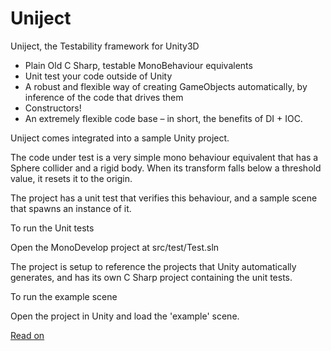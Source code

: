 Uniject
=======

Uniject, the Testability framework for Unity3D

* Plain Old C Sharp, testable MonoBehaviour equivalents
* Unit test your code outside of Unity
* A robust and flexible way of creating GameObjects automatically, by inference of the code that drives them
* Constructors!
* An extremely flexible code base – in short, the benefits of DI + IOC.

Uniject comes integrated into a sample Unity project.

The code under test is a very simple mono behaviour equivalent that has a Sphere collider and a rigid body. When its transform falls below a threshold value, it resets it to the origin.

The project has a unit test that verifies this behaviour, and a sample scene that spawns an instance of it.

<dl>
  <dt>To run the Unit tests</dt>
</dl>

Open the MonoDevelop project at src/test/Test.sln

The project is setup to reference the projects that Unity automatically generates, and has its own C Sharp project containing the unit tests.

<dl>
  <dt>To run the example scene</dt>
</dl>

Open the project in Unity and load the 'example' scene.

<a href="http://outlinegames.com/2012/08/29/on-testability/">Read on</a>